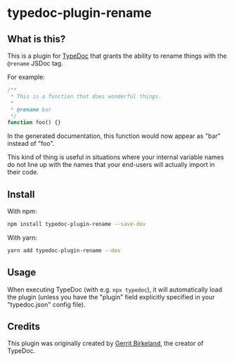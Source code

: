 # typedoc-plugin-rename

## What is this?

This is a plugin for [TypeDoc](https://typedoc.org/) that grants the ability to rename things with the `@rename` JSDoc tag.

For example:

```ts
/**
 * This is a function that does wonderful things.
 * 
 * @rename bar
 */
function foo() {}
```

In the generated documentation, this function would now appear as "bar" instead of "foo".

This kind of thing is useful in situations where your internal variable names do not line up with the names that your end-users will actually import in their code.

## Install

With npm:

```sh
npm install typedoc-plugin-rename --save-dev
```

With yarn:

```sh
yarn add typedoc-plugin-rename --dev
```

## Usage

When executing TypeDoc (with e.g. `npx typedoc`), it will automatically load the plugin (unless you have the "plugin" field explicitly specified in your "typedoc.json" config file).

## Credits

This plugin was originally created by [Gerrit Birkeland](https://github.com/Gerrit0), the creator of TypeDoc.
